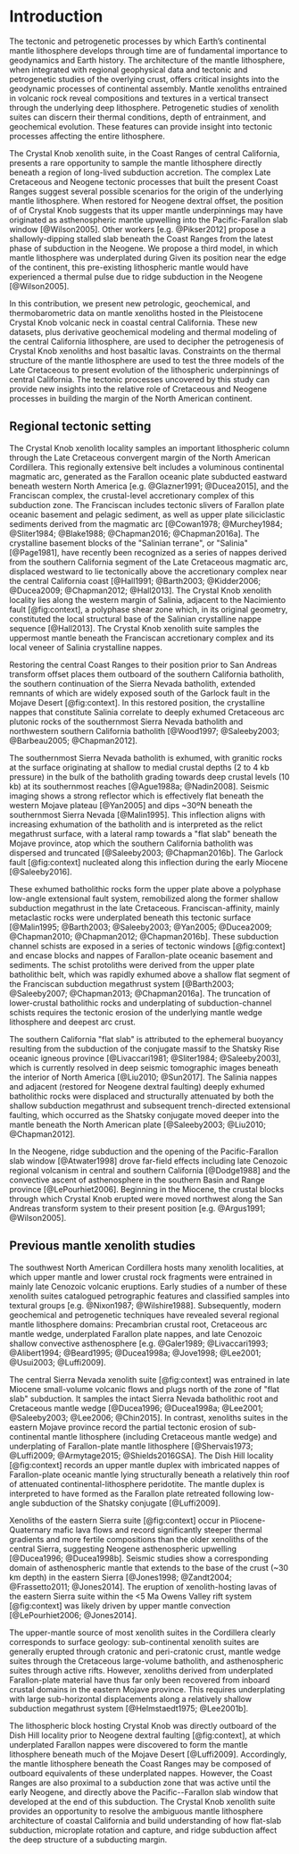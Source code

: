 Introduction
============

The tectonic and petrogenetic processes by which Earth’s continental mantle
lithosphere develops through time are of fundamental importance to geodynamics
and Earth history. The architecture of the mantle lithosphere, when integrated
with regional geophysical data and tectonic and petrogenetic studies of the
overlying crust, offers critical insights into the geodynamic processes of
continental assembly. Mantle xenoliths entrained in volcanic rock reveal
compositions and textures in a vertical transect through the underlying deep
lithosphere. Petrogenetic studies of xenolith suites can discern their thermal
conditions, depth of entrainment, and geochemical evolution. These features
can provide insight into tectonic processes affecting the entire lithosphere.

The Crystal Knob xenolith suite, in the Coast Ranges of central California,
presents a rare opportunity to sample the mantle lithosphere directly beneath
a region of long-lived subduction accretion. The complex Late Cretaceous and
Neogene tectonic processes that built the present Coast Ranges suggest several
possible scenarios for the origin of the underlying  mantle lithosphere. When
restored for Neogene dextral offset, the position of of Crystal Knob suggests
that its upper mantle underpinnings may have originated as asthenospheric
mantle upwelling into the Pacific-Farallon slab window [@Wilson2005]. Other
workers [e.g. @Pikser2012] propose a shallowly-dipping stalled slab beneath the
Coast Ranges from the latest phase of subduction in the Neogene. We propose
a third model, in which mantle lithosphere was underplated during Given its
position near the edge of the continent, this pre-existing lithospheric mantle
would have experienced a thermal pulse due to ridge subduction in the Neogene
[@Wilson2005].

In this contribution, we present new petrologic, geochemical, and
thermobarometric data on mantle xenoliths hosted in the Pleistocene Crystal
Knob volcanic neck in coastal central California. These new datasets, plus
derivative geochemical modeling and thermal modeling of the central California
lithosphere, are used to decipher the petrogenesis of Crystal Knob xenoliths
and host basaltic lavas. Constraints on the thermal structure of the mantle
lithosphere are used to test the three models of the Late Cretaceous to present
evolution of the lithospheric underpinnings of central California. The tectonic
processes uncovered by this study can provide new insights into
the relative role of Cretaceous and Neogene processes in building the margin of
the North American continent.

## Regional tectonic setting

The Crystal Knob xenolith locality samples an important
lithospheric column through the Late Cretaceous convergent margin of the
North American Cordillera. This regionally extensive belt includes a
voluminous continental magmatic arc, generated as the Farallon oceanic
plate subducted eastward beneath western North America [e.g.
@Glazner1991; @Ducea2015], and the Franciscan complex, the crustal-level
accretionary complex of this subduction zone. The Franciscan includes
tectonic slivers of Farallon plate oceanic basement and pelagic
sediment, as well as upper plate siliciclastic sediments derived from
the magmatic arc [@Cowan1978; @Murchey1984; @Sliter1984; @Blake1988;
@Chapman2016; @Chapman2016a]. The crystalline basement blocks of the
"Salinian terrane", or "Salinia" [@Page1981], have recently been
recognized as a series of nappes derived from the southern California
segment of the Late Cretaceous magmatic arc, displaced westward to lie
tectonically above the accretionary complex near the central California
coast [@Hall1991; @Barth2003; @Kidder2006; @Ducea2009; @Chapman2012;
@Hall2013]. The Crystal Knob xenolith locality lies along the western
margin of Salinia, adjacent to the Nacimiento fault [@fig:context], a
polyphase shear zone which, in its original geometry, constituted the
local structural base of the Salinian crystalline nappe sequence
[@Hall2013]. The Crystal Knob xenolith suite
samples the uppermost mantle beneath the Franciscan accretionary complex and its local veneer of
Salinia crystalline nappes.

<!--[[[fig:context]]]-->

Restoring the central Coast Ranges to their
position prior to San Andreas transform offset places them outboard of the
southern California batholith, the southern continuation of the Sierra
Nevada batholith, extended remnants of which are widely exposed
south of the Garlock fault in
the Mojave Desert [@fig:context]. In this
restored position, the crystalline nappes that constitute Salinia
correlate to deeply exhumed Cretaceous arc plutonic rocks of the
southernmost Sierra Nevada batholith and northwestern
southern California batholith [@Wood1997; @Saleeby2003; @Barbeau2005;
@Chapman2012]. 

The southernmost Sierra Nevada batholith is exhumed, with granitic rocks
at the surface originating at shallow to medial crustal depths (2 to 4
kb pressure) in the bulk of the batholith grading towards deep crustal
levels (10 kb) at its southernmost reaches [@Ague1988a; @Nadin2008].
Seismic imaging shows a strong reflector which is effectively flat
beneath the western Mojave plateau [@Yan2005] and dips ~30ºN beneath the
southernmost Sierra Nevada [@Malin1995]. This inflection aligns with
increasing exhumation of the batholith and is interpreted as the relict
megathrust surface, with a lateral ramp towards a "flat slab" beneath
the Mojave province, atop which the southern California batholith was
dispersed and truncated [@Saleeby2003; @Chapman2016b]. The Garlock fault
[@fig:context] nucleated along this inflection during the early Miocene
[@Saleeby2016].

These exhumed batholithic rocks form the upper plate above a polyphase
low-angle extensional fault system, remobilized
along the former shallow subduction megathrust in the late Cretaceous. Franciscan-affinity,
mainly metaclastic rocks were
underplated beneath this tectonic surface [@Malin1995;
@Barth2003; @Saleeby2003; @Yan2005; @Ducea2009; @Chapman2010; @Chapman2012;
@Chapman2016b]. These subduction channel schists are exposed in a series of
tectonic windows [@fig:context] and encase blocks and nappes of
Farallon-plate oceanic basement and sediments. The schist protoliths were
derived from the upper plate batholithic belt, which was rapidly exhumed above
a shallow flat segment of the Franciscan subduction megathrust system
[@Barth2003; @Saleeby2007; @Chapman2013; @Chapman2016a].
The truncation of lower-crustal batholithic rocks and underplating of
subduction-channel schists requires the tectonic erosion of the underlying
mantle wedge lithosphere and deepest arc crust.

The southern California "flat slab" is attributed to the ephemeral buoyancy
resulting from the subduction of the conjugate massif to the Shatsky Rise
oceanic igneous province [@Livaccari1981; @Sliter1984; @Saleeby2003], which is
currently resolved in deep seismic tomographic images beneath the interior of
North America [@Liu2010; @Sun2017]. The Salinia nappes and adjacent (restored
for Neogene dextral faulting) deeply exhumed batholithic rocks were displaced
and structurally attenuated by both the shallow subduction megathrust and
subsequent trench-directed extensional faulting, which occurred as the Shatsky
conjugate moved deeper into the mantle beneath the North American plate
[@Saleeby2003; @Liu2010; @Chapman2012].

In the Neogene, ridge subduction and the opening of the Pacific-Farallon
slab window [@Atwater1998] drove far-field effects including late
Cenozoic regional volcanism in central and southern California
[@Dodge1988] and the convective ascent of asthenosphere in the southern
Basin and Range province [@LePourhiet2006]. Beginning in the Miocene,
the crustal blocks through which Crystal Knob erupted were moved
northwest along the San Andreas transform system to their present
position [e.g. @Argus1991; @Wilson2005].

## Previous mantle xenolith studies

The southwest North American Cordillera hosts many xenolith localities, at
which upper mantle and lower crustal rock fragments were entrained in mainly
late Cenozoic volcanic eruptions. Early studies of a number of these xenolith
suites catalogued petrographic features and classified samples into textural
groups [e.g. @Nixon1987; @Wilshire1988]. Subsequently, modern geochemical and
petrogenetic techniques have revealed several regional mantle lithosphere
domains: Precambrian crustal root, Cretaceous arc mantle wedge, underplated
Farallon plate nappes, and late Cenozoic shallow convective asthenosphere [e.g.
@Galer1989; @Livaccari1993; @Alibert1994; @Beard1995; @Ducea1998a; @Jove1998;
@Lee2001; @Usui2003; @Luffi2009].

The central Sierra Nevada xenolith suite [@fig:context] was entrained in late
Miocene small-volume volcanic flows and plugs north of the zone of "flat slab"
subduction. It samples the intact Sierra Nevada batholithic root and
Cretaceous mantle wedge [@Ducea1996; @Ducea1998a; @Lee2001;
@Saleeby2003; @Lee2006; @Chin2015]. In contrast, xenoliths suites in the
eastern Mojave province record the partial tectonic erosion of sub-continental
mantle lithosphere (including Cretaceous mantle wedge) and underplating of
Farallon-plate mantle lithosphere [@Shervais1973; @Luffi2009; @Armytage2015;
@Shields2016GSA]. The Dish Hill locality [@fig:context] records an upper mantle
duplex with imbricated nappes of Farallon-plate oceanic mantle lying
structurally beneath a relatively thin roof of attenuated
continental-lithosphere peridotite. The mantle duplex is interpreted to have
formed as the Farallon plate retreated following low-angle subduction of the
Shatsky conjugate [@Luffi2009].

Xenoliths of the eastern Sierra suite [@fig:context] occur in
Pliocene-Quaternary mafic lava flows and record significantly steeper thermal
gradients and more fertile compositions than the older xenoliths of the central
Sierra, suggesting Neogene asthenospheric upwelling [@Ducea1996; @Ducea1998b].
Seismic studies show a corresponding domain of asthenospheric mantle that
extends to the base of the crust (~30 km depth) in the eastern Sierra
[@Jones1998; @Zandt2004; @Frassetto2011; @Jones2014]. The eruption of
xenolith-hosting lavas of the eastern Sierra suite within the <5 Ma Owens Valley
rift system [@fig:context] was likely driven by upper mantle convection
[@LePourhiet2006; @Jones2014].

The upper-mantle source of most xenolith suites in the Cordillera clearly
corresponds to surface geology: sub-continental xenolith suites are generally
erupted through cratonic and peri-cratonic crust, mantle wedge suites through
the Cretaceous large-volume batholith, and asthenospheric suites through active
rifts. However, xenoliths derived from underplated Farallon-plate material have
thus far only been recovered from inboard crustal domains in the eastern Mojave
province. This requires underplating with large sub-horizontal displacements
along a relatively shallow subduction megathrust system [@Helmstaedt1975;
@Lee2001b].

The lithospheric block hosting Crystal Knob was directly outboard of the Dish
Hill locality prior to Neogene dextral faulting [@fig:context], at which
underplated Farallon nappes were discovered to form the mantle lithosphere
beneath much of the Mojave Desert [@Luffi2009]. Accordingly, the mantle
lithosphere beneath the Coast Ranges may be composed of outboard equivalents of
these underplated nappes. However, the Coast Ranges are also proximal to
a subduction zone that was active until the early Neogene, and directly above
the Pacific--Farallon slab window that developed at the end of this subduction.
The Crystal Knob xenolith suite provides an opportunity to resolve the
ambiguous mantle lithosphere architecture of coastal California and build
understanding of how flat-slab subduction, microplate rotation and capture, and
ridge subduction affect the deep structure of a subducting margin.


